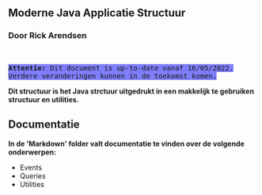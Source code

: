 ## Moderne Java Applicatie Structuur
### **Door Rick Arendsen**

<br>

<kbd style='background:rgba(0,0,250,.5); font-weight: 900'>Attentie: <span style='font-weight: 300'>Dit document is up-to-date vanaf 16/05/2022.
<br>
Verdere veranderingen kunnen in de toekomst komen.
</span></kbd>

**Dit structuur is het Java strctuur uitgedrukt in een makkelijk te gebruiken structuur en utilities.** <br>

## Documentatie
**In de 'Markdown' folder valt documentatie te vinden over de volgende onderwerpen:**
- Events
- Queries
- Utilities

